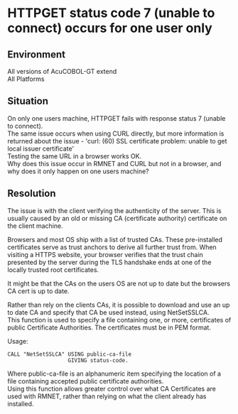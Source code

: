 # HTTPGET status code 7 (unable to connect) occurs for one user only
## Environment
All versions of AcuCOBOL-GT extend  
All Platforms  

## Situation
On only one users machine, HTTPGET fails with response status 7 (unable to connect).  
The same issue occurs when using CURL directly, but more information is returned about the issue - 'curl: (60) SSL certificate problem: unable to get local issuer certificate'  
Testing the same URL in a browser works OK.  
Why does this issue occur in RMNET and CURL but not in a browser, and why does it only happen on one users machine?  

## Resolution
The issue is with the client verifying the authenticity of the server. This is usually caused by an old or missing CA (certificate authority) certificate on the client machine.  

Browsers and most OS ship with a list of trusted CAs. These pre-installed certificates serve as trust anchors to derive all further trust from. When visiting a HTTPS website, your browser verifies that the trust chain presented by the server during the TLS handshake ends at one of the locally trusted root certificates.  

It might be that the CAs on the users OS are not up to date but the browsers CA cert is up to date.  

Rather than rely on the clients CAs, it is possible to download and use an up to date CA and specify that CA be used instead, using NetSetSSLCA.  
This function is used to specify a file containing one, or more, certificates of public Certificate Authorities. The certificates must be in PEM format.   

Usage:  

```
CALL "NetSetSSLCA" USING public-ca-file
                   GIVING status-code.
```

Where public-ca-file is an alphanumeric item specifying the location of a file containing accepted public certificate authorities.  
Using this function allows greater control over what CA Certificates are used with RMNET, rather than relying on what the client already has installed.  